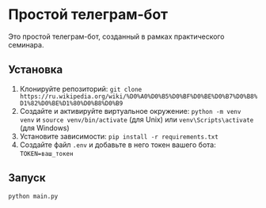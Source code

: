 # Простой телеграм-бот

Это простой телеграм-бот, созданный в рамках практического семинара.

## Установка

1.  Клонируйте репозиторий: `git clone https://ru.wikipedia.org/wiki/%D0%A0%D0%B5%D0%BF%D0%BE%D0%B7%D0%B8%D1%82%D0%BE%D1%80%D0%B8%D0%B9`
2.  Создайте и активируйте виртуальное окружение: `python -m venv venv` и `source venv/bin/activate` (для Unix) или `venv\Scripts\activate` (для Windows)
3.  Установите зависимости: `pip install -r requirements.txt`
4.  Создайте файл `.env` и добавьте в него токен вашего бота: `TOKEN=ваш_токен`

## Запуск

`python main.py`